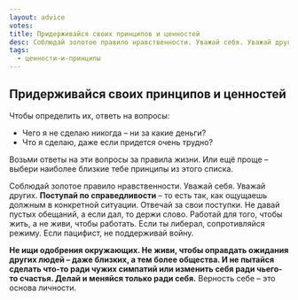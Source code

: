 ```yaml
---
layout: advice
votes:
title: Придерживайся своих принципов и ценностей
desc: Соблюдай золотое правило нравственности. Уважай себя. Уважай других. Отвечай за свои поступки. Не давай пустых обещаний, а если дал, то держи слово. Работай для того, чтобы жить, а не живи, чтобы работать. Если ты либерал, сопротивляйся режиму. Если пацифист, не поддерживай войну.
tags:
  - ценности-и-принципы
---
```


## Придерживайся своих принципов и ценностей

Чтобы определить их, ответь на вопросы:

- Чего я не сделаю никогда – ни за какие деньги?
- Что я сделаю, даже если придется очень трудно?

Возьми ответы на эти вопросы за правила жизни. Или ещё проще – выбери наиболее близкие тебе принципы из этого списка.

Соблюдай золотое правило нравственности. Уважай себя. Уважай других. **Поступай по справедливости** – то есть так, как ощущаешь должным в конкретной ситуации. Отвечай за свои поступки. Не давай пустых обещаний, а если дал, то держи слово. Работай для того, чтобы жить, а не живи, чтобы работать. Если ты либерал, сопротивляйся режиму. Если пацифист, не поддерживай войну.

**Не ищи одобрения окружающих. Не живи, чтобы оправдать ожидания других людей – даже близких, а тем более общества. И не пытайся сделать что-то ради чужих симпатий или изменить себя ради чьего-то счастья. Делай и меняйся только ради себя.** Верность себе – это основа личности.
